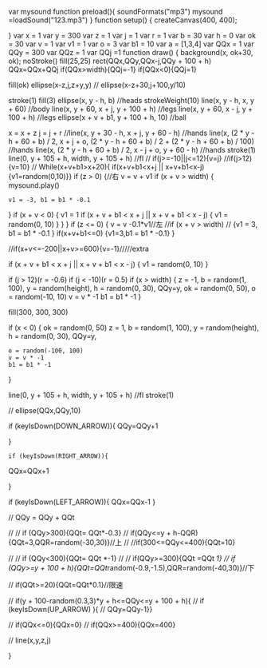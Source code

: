 var mysound
function preload(){
soundFormats("mp3")
  mysound =loadSound("123.mp3")
}
function setup() {
  createCanvas(400, 400);


}
var x = 1
var y = 300
var z = 1
var j = 1
var r = 1
var b = 30
var h = 0
var ok = 30
var v = 1
var v1 = 1
var o = 3
var b1 = 10
var a = [1,3,4]
var QQx = 1
var QQy = 300
var QQz = 1
var QQj =1
function draw() {
  background(x, ok+30, ok);
  noStroke()
  fill(25,25)
  rect(QQx,QQy,QQx-j,QQy + 100 + h)
  QQx=QQx+QQj
  if(QQx>width){QQj=-1}
  if(QQx<0){QQj=1}
  
  fill(ok)
  ellipse(x-z,j,z+y,y)
    // ellipse(x-z+30,j+100,y/10)
  
  
  
  stroke(1)
  fill(3)
  ellipse(x, y - h, b) //heads
  strokeWeight(10)
  line(x, y - h, x, y + 60) //body
  line(x, y + 60, x + j, y + 100 + h) //legs
  line(x, y + 60, x - j, y + 100 + h) //legs
  ellipse(x + v + b1, y + 100 + h, 10) //ball


  x = x + z
  j = j + r
  //line(x, y + 30 - h, x + j, y + 60 - h) //hands
  line(x, (2 * y - h + 60 + b) / 2, x + j + o, (2 * y - h + 60 + b) / 2 + (2 * y - h + 60 + b) / 100) //hands
  line(x, (2 * y - h + 60 + b) / 2, x - j + o, y + 60 - h) //hands
  stroke(1)
  line(0, y + 105 + h, width, y + 105 + h) //fl
  // if(j>=-10||j<=12){v=j}
  //if(j>12){v=10}
  // While(x+v+b1>x+20){ if(x+v+b1<x+j || x+v+b1<x-j){v1=random(0,10)}}
  if (z > 0) {//右
    v = v + v1
      if (x + v > width) {
       mysound.play() 
        
    v1 = -3, b1 = b1 * -0.1
  }
  if (x + v < 0) {
    v1 = 1
     if (x + v + b1 < x + j || x + v + b1 < x - j) {
    v1 = random(0, 10)
  }
  }
  }
 if (z <= 0) {  v = v -0.1*v1//左
              //if (x + v > width)
             //  {v1 = 3, b1 = b1 * -0.1 }
              if(x+v+b1<=0)
              {v1=3,b1 = b1 * -0.1} 
             }
  
  //if(x+v<=-200||x+v>=600){v=-1}/////extra

  if (x + v + b1 < x + j || x + v + b1 < x - j) {
    v1 = random(0, 10)
  }





  if (j > 12)(r = -0.6)
  if (j < -10)(r = 0.5)
  if (x > width) {
    z = -1, b = random(1, 100), y = random(height), h = random(0, 30),
       QQy=y,
    ok = random(0, 50), o = random(-10, 10)
    v = v * -1
    b1 = b1 * -1
  }

  fill(300, 300, 300)

  if (x < 0) {
    ok = random(0, 50)
    z = 1, b = random(1, 100), y = random(height), h = random(0, 30),
    QQy=y,
    
    
    o = random(-100, 100)
    v = v * -1
    b1 = b1 * -1
  }

  line(0, y + 105 + h, width, y + 105 + h) //fl
  stroke(1)
  
  
  
  // ellipse(QQx,QQy,10)
  
  
 if (keyIsDown(DOWN_ARROW)){
  QQy=QQy+1
  
  }
  

  
    if (keyIsDown(RIGHT_ARROW)){
  QQx=QQx+1
  
   }
  
  if (keyIsDown(LEFT_ARROW)){
   QQx=QQx-1
     }
  
//   QQy = QQy + QQt
  
//  // if (QQy>300){QQt= QQt*-0.3}
//   if(QQy<=y + h-QQR){QQt=3,QQR=random(-30,30)}//上
//   //if(300<=QQy<=400){QQt=10}
  
// //   if (QQy<300){QQt= QQt *-1}
// //   if(QQy>=300){QQt =QQt *1}
//     if (QQy>=y + 100 + h){QQt=QQt*random(-0.9,-1.5),QQR=random(-40,30)}//下
  
  
//   if(QQt>=20){QQt=QQt*0.1}//限速
  
  
//   if(y + 100-random(0.3,3)*y + h<=QQy<=y + 100 + h){ 
//   if (keyIsDown(UP_ARROW) ){
//   QQy=QQy-1}}
  
  
//   if(QQx<=0){QQx=0}
//   if(QQx>=400){QQx=400}
  
  
 // line(x,y,z,j)


}
